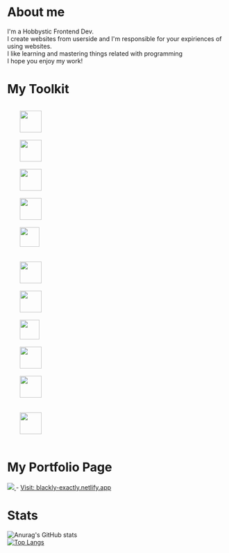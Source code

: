# About me 

I'm a Hobbystic Frontend Dev.<br/> I create websites from userside and I'm responsible for your expiriences of using websites. <br/>I like learning and mastering things related with programming<br/>I hope you enjoy my work!

# My Toolkit
<code>
    <img src="https://upload.wikimedia.org/wikipedia/commons/thumb/9/9a/Visual_Studio_Code_1.35_icon.svg/1024px-Visual_Studio_Code_1.35_icon.svg.png" width="50"/>
</code>
<code>
    <img src="https://www.l4a-soft.com/images/services/technologies/frontend/react.svg" width="50"/>
</code>
<code>
    <img src="https://miro.medium.com/max/816/1*TpbxEQy4ckB-g31PwUQPlg.png" width="50"/>
</code>
<code>
    <img src="https://upload.wikimedia.org/wikipedia/commons/thumb/3/38/HTML5_Badge.svg/600px-HTML5_Badge.svg.png" width="50"/>
</code>
<code>
    <img src="https://p7.hiclipart.com/preview/893/87/686/cascading-style-sheets-logo-clip-art-css3-html-css3-logo.jpg" width="45"/>
</code><br/>
<code>
    <img src="https://www.styled-components.com/atom.png" width="50"/>
</code>
<code>
    <img src="https://decodenatura.com/static/fb8aa1bb70c9925ce1ae22dc2711b343/nextjs-logo.png" width="50"/>
</code>
<code>
    <img src="https://codingthesmartway.com/wp-content/uploads/2019/02/gatsby-logo.png" width="45"/>
</code>
<code>
    <img src="https://upload.wikimedia.org/wikipedia/commons/thumb/9/96/Sass_Logo_Color.svg/1200px-Sass_Logo_Color.svg.png" width="50"/>
</code>
<code>
    <img src="https://www.guru99.com/images/1/111617_0634_Top20FrontE19.png" width="50"/>
</code><br/>
<code>
    <img src="https://upload.wikimedia.org/wikipedia/commons/thumb/d/db/Npm-logo.svg/800px-Npm-logo.svg.png" width="50"/>
</code>
<br/>

# My Portfolio Page
<a href="https://blackly-exactly.netlify.app">
 <img src="https://i.imgur.com/IbvdAxz.png"/>
</a>
- <a href="https://blackly-exactly.netlify.app">Visit: blackly-exactly.netlify.app</a>

# Stats

![Anurag's GitHub stats](https://github-readme-stats.vercel.app/api?username=BlacKlyExactly&show_icons=true&theme=synthwave)
<br/>
[![Top Langs](https://github-readme-stats.vercel.app/api/top-langs/?username=BlacKlyExactly&theme=synthwave)](https://github.com/anuraghazra/github-readme-stats)
<br/>


